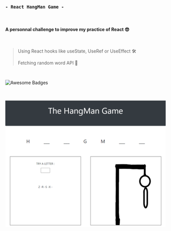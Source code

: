 ### `- React HangMan Game -`

<br/>

#### A personnal challenge to improve my practice of React :sunglasses:

<br/>

> Using React hooks like useState, UseRef or UseEffect 🛠️
>
> Fetching random word API 🚀

<br/>

![Awesome Badges](https://img.shields.io/badge/Made_with-React_Js-blue.svg)

<br/>

<br/>

<img src="src/img/hangman.PNG">
